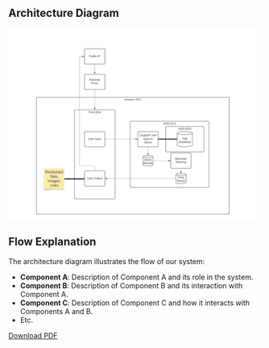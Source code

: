 ## Architecture Diagram

![Architecture Diagram](MunchArchitectureDiagram.jpg)

## Flow Explanation

The architecture diagram illustrates the flow of our system:

- **Component A**: Description of Component A and its role in the system.
- **Component B**: Description of Component B and its interaction with Component A.
- **Component C**: Description of Component C and how it interacts with Components A and B.
- Etc.

[Download PDF](MunchArchitectureDiagram.pdf)
